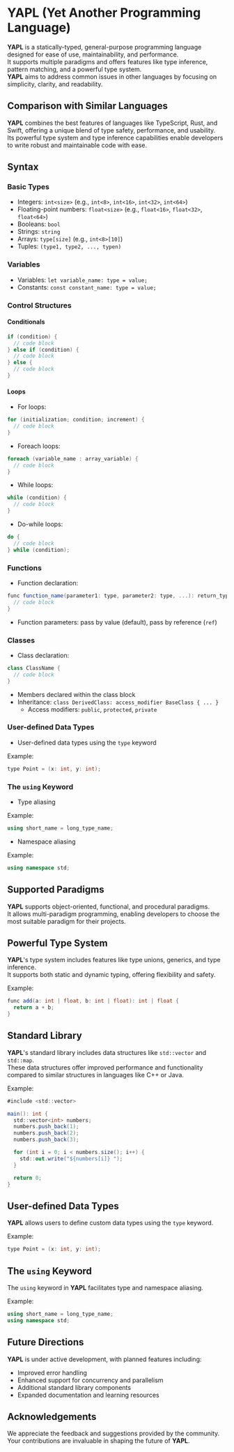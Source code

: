 # YAPL (Yet Another Programming Language)

**YAPL** is a statically-typed, general-purpose programming language designed for ease of use, maintainability, and performance.  
It supports multiple paradigms and offers features like type inference, pattern matching, and a powerful type system.  
**YAPL** aims to address common issues in other languages by focusing on simplicity, clarity, and readability.  

## Comparison with Similar Languages

**YAPL** combines the best features of languages like TypeScript, Rust, and Swift, offering a unique blend of type safety, performance, and usability.  
Its powerful type system and type inference capabilities enable developers to write robust and maintainable code with ease.  

## Syntax

### Basic Types

- Integers: `int<size>` (e.g., `int<8>`, `int<16>`, `int<32>`, `int<64>`)
- Floating-point numbers: `float<size>` (e.g., `float<16>`, `float<32>`, `float<64>`)
- Booleans: `bool`
- Strings: `string`
- Arrays: `type[size]` (e.g., `int<8>[10]`)
- Tuples: `(type1, type2, ..., typen)`

### Variables

- Variables: `let variable_name: type = value;`
- Constants: `const constant_name: type = value;`

### Control Structures

#### Conditionals

```csharp
if (condition) {
  // code block
} else if (condition) {
  // code block
} else {
  // code block
}
```

#### Loops

- For loops:

```csharp
for (initialization; condition; increment) {
  // code block
}
```

- Foreach loops:

```csharp
foreach (variable_name : array_variable) {
  // code block
}
```

- While loops:

```csharp
while (condition) {
  // code block
}
```

- Do-while loops:

```csharp
do {
  // code block
} while (condition);
```

### Functions

- Function declaration:

```csharp
func function_name(parameter1: type, parameter2: type, ...): return_type {
  // code block
}
```

- Function parameters: pass by value (default), pass by reference (`ref`)

### Classes

- Class declaration:

```csharp
class ClassName {
  // code block
}
```

- Members declared within the class block
- Inheritance: `class DerivedClass: access_modifier BaseClass { ... }`
  - Access modifiers: `public`, `protected`, `private`

### User-defined Data Types

- User-defined data types using the `type` keyword

Example:
```csharp
type Point = (x: int, y: int);
```

### The `using` Keyword

- Type aliasing

Example:
```csharp
using short_name = long_type_name;
```

- Namespace aliasing

Example:
```csharp
using namespace std;
```

## Supported Paradigms

**YAPL** supports object-oriented, functional, and procedural paradigms.  
It allows multi-paradigm programming, enabling developers to choose the most suitable paradigm for their projects.  

## Powerful Type System

**YAPL**'s type system includes features like type unions, generics, and type inference.  
It supports both static and dynamic typing, offering flexibility and safety.  

Example:
```csharp
func add(a: int | float, b: int | float): int | float {
  return a + b;
}
```

## Standard Library

**YAPL**'s standard library includes data structures like `std::vector` and `std::map`.  
These data structures offer improved performance and functionality compared to similar structures in languages like C++ or Java.  

Example:
```csharp
#include <std::vector>

main(): int {
  std::vector<int> numbers;
  numbers.push_back(1);
  numbers.push_back(2);
  numbers.push_back(3);

  for (int i = 0; i < numbers.size(); i++) {
    std::out.write("${numbers[i]} ");
  }

  return 0;
}
```

## User-defined Data Types

**YAPL** allows users to define custom data types using the `type` keyword.

Example:
```csharp
type Point = (x: int, y: int);
```

## The `using` Keyword

The `using` keyword in **YAPL** facilitates type and namespace aliasing.

Example:
```csharp
using short_name = long_type_name;
using namespace std;
```

## Future Directions

**YAPL** is under active development, with planned features including:

- Improved error handling
- Enhanced support for concurrency and parallelism
- Additional standard library components
- Expanded documentation and learning resources

## Acknowledgements

We appreciate the feedback and suggestions provided by the community.  
Your contributions are invaluable in shaping the future of **YAPL**.  

